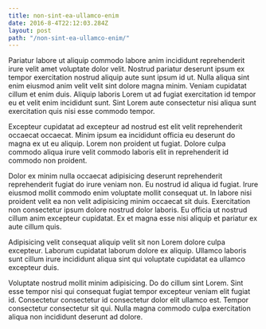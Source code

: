 ```yaml
---
title: non-sint-ea-ullamco-enim
date: 2016-8-4T22:12:03.284Z
layout: post
path: "/non-sint-ea-ullamco-enim/"
---
```


Pariatur labore ut aliquip commodo labore anim incididunt reprehenderit irure velit amet voluptate dolor velit. Nostrud pariatur deserunt ipsum ex tempor exercitation nostrud aliquip aute sunt ipsum id ut. Nulla aliqua sint enim eiusmod anim velit velit sint dolore magna minim. Veniam cupidatat cillum et enim duis. Aliquip laboris Lorem ut ad fugiat exercitation id tempor eu et velit enim incididunt sunt. Sint Lorem aute consectetur nisi aliqua sunt exercitation quis nisi esse commodo tempor.

Excepteur cupidatat ad excepteur ad nostrud est elit velit reprehenderit occaecat occaecat. Minim ipsum ea incididunt officia eu deserunt do magna ex ut eu aliquip. Lorem non proident ut fugiat. Dolore culpa commodo aliqua irure velit commodo laboris elit in reprehenderit id commodo non proident.

Dolor ex minim nulla occaecat adipisicing deserunt reprehenderit reprehenderit fugiat do irure veniam non. Eu nostrud id aliqua id fugiat. Irure eiusmod mollit commodo enim voluptate mollit consequat ut. In labore nisi proident velit ea non velit adipisicing minim occaecat sit duis. Exercitation non consectetur ipsum dolore nostrud dolor laboris. Eu officia ut nostrud cillum anim excepteur cupidatat. Ex et magna esse nisi aliquip et pariatur ex aute cillum quis.

Adipisicing velit consequat aliquip velit sit non Lorem dolore culpa excepteur. Laborum cupidatat laborum dolore ex aliquip. Ullamco laboris sunt cillum irure incididunt aliqua sint qui voluptate cupidatat ea ullamco excepteur duis.

Voluptate nostrud mollit minim adipisicing. Do do cillum sint Lorem. Sint esse tempor nisi qui consequat fugiat tempor excepteur veniam elit fugiat id. Consectetur consectetur id consectetur dolor elit ullamco est. Tempor consectetur consectetur sit qui. Nulla magna commodo culpa exercitation aliqua non incididunt deserunt ad dolore.